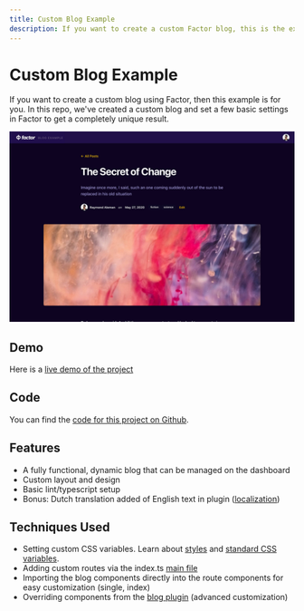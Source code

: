 ```yaml
---
title: Custom Blog Example
description: If you want to create a custom Factor blog, this is the example for you.
---
```


# Custom Blog Example

If you want to create a custom blog using Factor, then this example is for you. In this repo, we've created a custom blog and set a few basic settings in Factor to get a completely unique result.

![Screenshot](./screenshot-wide.jpg)

## Demo

Here is a [live demo of the project](https://factor-example-blog.herokuapp.com/)

## Code

You can find the [code for this project on Github](https://github.com/fiction-com/factor-example-blog).

## Features

- A fully functional, dynamic blog that can be managed on the dashboard
- Custom layout and design
- Basic lint/typescript setup
- Bonus: Dutch translation added of English text in plugin ([localization](https://factor.dev/docs/localization))

## Techniques Used

- Setting custom CSS variables. Learn about [styles](https://factor.dev/docs/styles) and [standard CSS variables](https://factor.dev/docs/css-variables).
- Adding custom routes via the index.ts [main file](https://factor.dev/docs/main-files)
- Importing the blog components directly into the route components for easy customization (single, index)
- Overriding components from the [blog plugin](https://factor.dev/plugin/standard-blog) (advanced customization)
